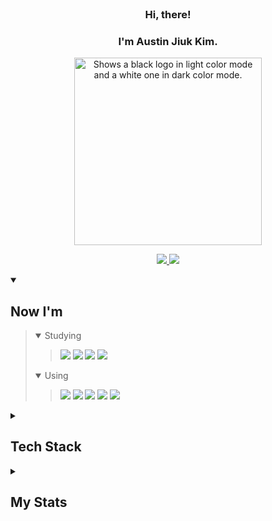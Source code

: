 
<br/>

### <div align="center">Hi, there!</div>
### <div align="center">I'm Austin Jiuk Kim.</div>


<p align="center">
  <picture>
    <source media="(prefers-color-scheme: light)" srcset="https://user-images.githubusercontent.com/99459331/154815441-9c45cc41-47b2-4054-834b-5fb082d37f1c.gif">
    <source media="(prefers-color-scheme: dark)" srcset="https://user-images.githubusercontent.com/99459331/154815600-359f1ed4-5b9c-4606-857b-a1556816e9d6.gif">
    <img alt="Shows a black logo in light color mode and a white one in dark color mode." src="https://user-images.githubusercontent.com/25423296/163456779-a8556205-d0a5-45e2-ac17-42d089e3c3f8.png" width=300>
  </picture>
</p>
<p align="center">
  <a href="mailto:austin.jiuk.kim@gmail.com">
    <img src="https://img.shields.io/badge/Gmail-d14836?style=flat-square&logo=Gmail&logoColor=white&link=austin.jiuk.kim@gmail.com"/>
  </a>
   <a href="https://ziweek.github.io/">
     <img src="https://img.shields.io/badge/GitHub%20Pages-222222?style=flat-square&logo=GitHub&logoColor=white&link=https://ziweek.github.io/"/>
  </a>
</p>



<details align="left" open>
   <summary>
     <h2>Now I'm</h2>
   </summary>
   
>   <details align="left" open>
>   <summary>Studying</summary>
>   
>>   <p align="left">
>>    <img src="https://img.shields.io/badge/Rust-000000?style=flat-square&logo=Rust&logoColor=white"/>
>>    <img src="https://img.shields.io/badge/Go-00ADD8?style=flat-square&logo=Go&logoColor=white"/>
>>    <img src="https://img.shields.io/badge/Docker-2496ED?style=flat-square&logo=Docker&logoColor=white"/>
>>    <img src="https://img.shields.io/badge/Kubernetes-326CE5?style=flat-square&logo=Kubernetes&logoColor=white"/>
>>   </p>
>
> </details>
>
> <details align="left" open>
>   <summary>Using</summary>
>   
>>   <p align="left">
>>   <img src="https://img.shields.io/badge/Scikit%20Learn-F7931E?style=flat-square&logo=scikit-learn&logoColor=white"/>
>>    <img src="https://img.shields.io/badge/PyTorch-ee4c2c?style=flat-square&logo=PyTorch&logoColor=white"/>
>>    <img src="https://img.shields.io/badge/Next.js-000000?style=flat-square&logo=Next.js&logoColor=white"/>
>>    <img src="https://img.shields.io/badge/Nest.js-E0234E?style=flat-square&logo=Nestjs&logoColor=white"/>
>>   <img src="https://img.shields.io/badge/FastAPI-009688?style=flat-square&logo=FastAPI&logoColor=white"/>
>>   </p>
>>
> </details>
</details>



<details align="left">
  <summary>
    <h2>Tech Stack</h2>
  </summary>
  
>  <details align="left">
>   <summary>Analysis</summary>
>   
>>   <p align="left">
>>    <img src="https://img.shields.io/badge/Scikit%20Learn-F7931E?style=flat-square&logo=scikit-learn&logoColor=white"/>
>>     <br/> 
>>     <img src="https://img.shields.io/badge/TensorFlow-ff6f00?style=flat-square&logo=TensorFlow&logoColor=white"/>
>>     <img src="https://img.shields.io/badge/PyTorch-ee4c2c?style=flat-square&logo=PyTorch&logoColor=white"/> 
>>     <br/>
>>     <img src="https://img.shields.io/badge/Google%20Analytics-E37400?style=flat-square&logo=Google%20Analytics&logoColor=white"/>
>>   </p>
>
> </details>

<details align="left">
   <summary>Visualization</summary>
   
   <p align="left">
     <img src="https://img.shields.io/badge/Tableau-E97627?style=flat-square&logo=Tableau&logoColor=white"/>
     <img src="https://img.shields.io/badge/Plotly-3F4F75?style=flat-square&logo=Plotly&logoColor=white"/>
     <img src="https://img.shields.io/badge/Qgis-589632?style=flat-square&logo=Qgis&logoColor=white"/>
     <br/>
     <img src="https://img.shields.io/badge/Figma-000000?style=flat-square&logo=Figma&logoColor=white"/>
     <img src="https://img.shields.io/badge/Adobe-FF0000?style=flat-square&logo=Adobe&logoColor=white"/>
     <img src="https://img.shields.io/badge/Autodesk-0696D7?style=flat-square&logo=Autodesk&logoColor=white"/>
   </p>

</details>

<details align="left">
   <summary>Development</summary>
   
   <p align="left">
     <img src="https://img.shields.io/badge/React-2599ED?style=flat-square&logo=React&logoColor=white"/>
     <img src="https://img.shields.io/badge/Next.js-000000?style=flat-square&logo=Next.js&logoColor=white"/>
     <img src="https://img.shields.io/badge/Flutter-02569B?style=flat-square&logo=Flutter&logoColor=white"/>
     <br/>
     <img src="https://img.shields.io/badge/Django-092E20?style=flat-square&logo=Django&logoColor=white"/> 
     <img src="https://img.shields.io/badge/FastAPI-009688?style=flat-square&logo=FastAPI&logoColor=white"/> 
     <img src="https://img.shields.io/badge/Node.js-339933?style=flat-square&logo=Node.js&logoColor=white"/>
     <img src="https://img.shields.io/badge/Nest.js-E0234E?style=flat-square&logo=Nestjs&logoColor=white"/>
     <br/>
     <img src="https://img.shields.io/badge/MySQL-4479A1?style=flat-square&logo=MySQL&logoColor=white"/>
     <img src="https://img.shields.io/badge/MongoDB-47A248?style=flat-square&logo=MongoDB&logoColor=white"/>
</p>

</details>


<details align="left">
   <summary>Ops</summary>
   
   <p align="left"> 
     <img src="https://img.shields.io/badge/Docker-2496ED?style=flat-square&logo=Docker&logoColor=white"/>
     <img src="https://img.shields.io/badge/Kubernetes-326CE5?style=flat-square&logo=Kubernetes&logoColor=white"/>
     <br/>
     <img src="https://img.shields.io/badge/Amazon%20AWS-232F3E?style=flat-square&logo=Amazon%20AWS&logoColor=white"/>
     <img src="https://img.shields.io/badge/Google%20Cloud-4285F4?style=flat-square&logo=Google%20Cloud&logoColor=white"/>
   </p>

</details>
  
</details>

<details align="left">
   <summary>
     <h2>My Stats</h2>
   </summary>
   
   <p align="left">
     <a href='https://github.com/anuraghazra/github-readme-stats'>
     <img src='https://github-readme-stats.vercel.app/api/top-langs/?username=ziweek&layout=compact' width=400>
     </a>
      <br/>
     <a href='https://github.com/anuraghazra/github-readme-stats'>
     <img src='https://github-readme-stats.vercel.app/api?username=ziweek&show_icons=true' width=400>
     </a>
   </p>

</details>

